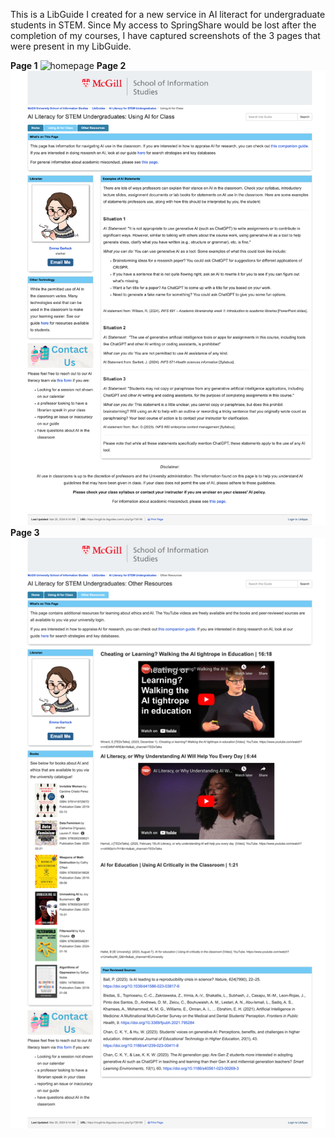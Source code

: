 This is a LibGuide I created for a new service in AI literact for undergraduate students in STEM. Since  My access to SpringShare would be lost after the completion of my courses, I have captured screenshots of the 3 pages that were present in my LibGuide. 

**Page 1**
![homepage](egarlock_ai_pg1.png)
**Page 2**
![Inclass](egarlock_ai_pg2.png)
**Page 3**
![OtherResources](egarlock_ai_pg3.png)
